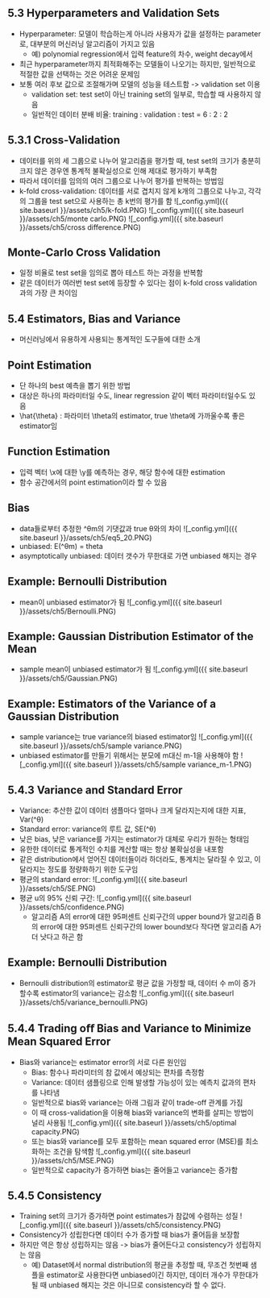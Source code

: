 ## 5.3 Hyperparameters and Validation Sets

- Hyperparameter: 모델이 학습하는게 아니라 사용자가 값을 설정하는 parameter로, 대부분의 머신러닝 알고리즘이 가지고 있음
  - 예) polynomial regression에서 입력 feature의 차수, weight decay에서 <lambda>
- 최근 hyperparameter까지 최적화해주는 모델들이 나오기는 하지만, 일반적으로 적절한 값을 선택하는 것은 어려운 문제임
- 보통 여러 후보 값으로 조절해가며 모델의 성능을 테스트함 -> validation set 이용
  - validation set: test set이 아닌 training set의 일부로, 학습할 때 사용하지 않음
  - 일반적인 데이터 분배 비율: training : validation : test = 6 : 2 : 2

## 5.3.1 Cross-Validation

- 데이터를 위의 세 그룹으로 나누어 알고리즘을 평가할 때, test set의 크기가 충분히 크지 않은 경우엔 통계적 불확실성으로 인해 제대로 평가하기 부족함
- 따라서 데이터를 임의의 여러 그룹으로 나누어 평가를 반복하는 방법임
- k-fold cross-validation: 데이터를 서로 겹치지 않게 k개의 그룹으로 나누고, 각각의 그룹을 test set으로 사용하는 총 k번의 평가를 함
![_config.yml]({{ site.baseurl }}/assets/ch5/k-fold.PNG)
![_config.yml]({{ site.baseurl }}/assets/ch5/monte carlo.PNG)
![_config.yml]({{ site.baseurl }}/assets/ch5/cross difference.PNG)

## Monte-Carlo Cross Validation

- 일정 비율로 test set을 임의로 뽑아 테스트 하는 과정을 반복함
- 같은 데이터가 여러번 test set에 등장할 수 있다는 점이 k-fold cross validation과의 가장 큰 차이임

## 5.4 Estimators, Bias and Variance

- 머신러닝에서 유용하게 사용되는 통계적인 도구들에 대한 소개

## Point Estimation
- 단 하나의 best 예측을 뽑기 위한 방법
- 대상은 하나의 파라미터일 수도, linear regression 같이 벡터 파라미터일수도 있음
- \hat{\theta} : 파라미터 \theta의 estimator, true \theta에 가까울수록 좋은 estimator임

## Function Estimation
- 입력 벡터 \x에 대한 \y를 예측하는 경우, 해당 함수에 대한 estimation
- 함수 공간에서의 point estimation이라 할 수 있음

## Bias
- data들로부터 추정한 ^θm의 기댓값과 true θ와의 차이
![_config.yml]({{ site.baseurl }}/assets/ch5/eq5_20.PNG)
- unbiased: E(^θm) = theta
- asymptotically unbiased: 데이터 갯수가 무한대로 가면 unbiased 해지는 경우

## Example: Bernoulli Distribution
- mean이 unbiased estimator가 됨
![_config.yml]({{ site.baseurl }}/assets/ch5/Bernoulli.PNG)

## Example: Gaussian Distribution Estimator of the Mean
- sample mean이 unbiased estimator가 됨
![_config.yml]({{ site.baseurl }}/assets/ch5/Gaussian.PNG)

## Example: Estimators of the Variance of a Gaussian Distribution
- sample variance는 true variance의 biased estimator임
![_config.yml]({{ site.baseurl }}/assets/ch5/sample variance.PNG)
- unbiased estimator를 만들기 위해서는 분모에 m대신 m-1을 사용해야 함
![_config.yml]({{ site.baseurl }}/assets/ch5/sample variance_m-1.PNG)

## 5.4.3 Variance and Standard Error
- Variance: 추산한 값이 데이터 샘플마다 얼마나 크게 달라지는지에 대한 지표, Var(^θ)
- Standard error: variance의 루트 값, SE(^θ)
- 낮은 bias, 낮은 variance를 가지는 estimator가 대체로 우리가 원하는 형태임
- 유한한 데이터로 통계적인 수치를 계산할 때는 항상 불확실성을 내포함
- 같은 distribution에서 얻어진 데이터들이라 하더라도, 통계치는 달라질 수 있고, 이 달라지는 정도를 정량화하기 위한 도구임
- 평균의 standard error:
![_config.yml]({{ site.baseurl }}/assets/ch5/SE.PNG)
- 평균 u의 95% 신뢰 구간:
![_config.yml]({{ site.baseurl }}/assets/ch5/confidence.PNG)
  - 알고리즘 A의 error에 대한 95퍼센트 신뢰구간의 upper bound가 알고리즘 B의 error에 대한 95퍼센트 신뢰구간의 lower bound보다 작다면 알고리즘 A가 더 낫다고 하곤 함

## Example: Bernoulli Distribution
- Bernoulli distribution의 estimator로 평균 값을 가정할 때, 데이터 수 m이 증가할수록 estimator의 variance는 감소함
![_config.yml]({{ site.baseurl }}/assets/ch5/variance_bernoulli.PNG)

## 5.4.4 Trading oﬀ Bias and Variance to Minimize Mean Squared Error
- Bias와 variance는 estimator error의 서로 다른 원인임
  - Bias: 함수나 파라미터의 참 값에서 예상되는 편차를 측정함
  - Variance: 데이터 샘플링으로 인해 발생할 가능성이 있는 예측치 값과의 편차를 나타냄
  - 일반적으로 bias와 variance는 아래 그림과 같이 trade-off 관계를 가짐
  - 이 때 cross-validation을 이용해 bias와 variance의 변화를 살피는 방법이 널리 사용됨
![_config.yml]({{ site.baseurl }}/assets/ch5/optimal capacity.PNG)
  - 또는 bias와 variance를 모두 포함하는 mean squared error (MSE)를 최소화하는 조건을 탐색함
![_config.yml]({{ site.baseurl }}/assets/ch5/MSE.PNG)
  - 일반적으로 capacity가 증가하면 bias는 줄어들고 variance는 증가함

## 5.4.5 Consistency
- Training set의 크기가 증가하면 point estimates가 참값에 수렴하는 성질
![_config.yml]({{ site.baseurl }}/assets/ch5/consistency.PNG)
- Consistency가 성립한다면 데이터 수가 증가할 때 bias가 줄어듬을 보장함
- 하지만 역은 항상 성립하지는 않음 -> bias가 줄어든다고 consistency가 성립하지는 않음
  - 예) Dataset에서 normal distribution의 평균을 추정할 때, 무조건 첫번째 샘플을 estimator로 사용한다면 unbiased이긴 하지만, 데이터 개수가 무한대가 될 때 unbiased 해지는 것은 아니므로 consistency라 할 수 없다.
